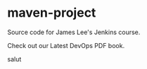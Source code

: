 # maven-project
Source code for James Lee's Jenkins course.

Check out our Latest DevOps PDF book.


salut
